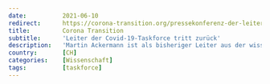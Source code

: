 ```yaml
---
date:          2021-06-10
redirect:      https://corona-transition.org/pressekonferenz-der-leiter-der-covid-19-taskforce-tritt-drei-wochen-nach-der
title:         Corona Transition
subtitle:      'Leiter der Covid-19-Taskforce tritt zurück'
description:   'Martin Ackermann ist als bisheriger Leiter aus der wissenschaftlichen Covid-19 Taskforce zurückgetreten. Dies geht aus einer Mitteilung der (...)'
country:       [CH]
categories:    [Wissenschaft]
tags:          [taskforce]
---
```

